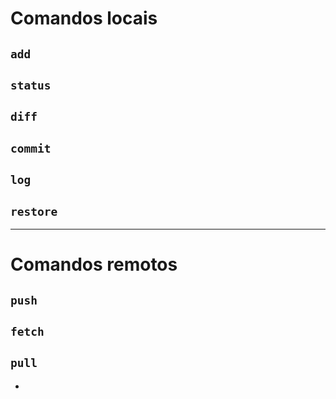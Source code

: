 # Comandos locais

## `add`

## `status`

## `diff`

## `commit`

## `log`

## `restore`

_______

# Comandos remotos 

## `push`

## `fetch`

## `pull`

-
